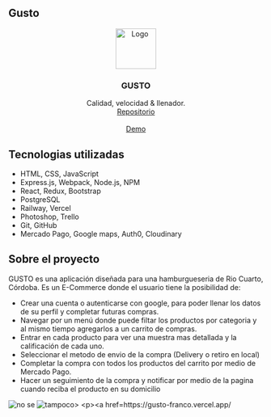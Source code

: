 ## Gusto

<div align="center">
  <a href="https://github.com/francocoll/Gusto-PF">
    <img src="https://res.cloudinary.com/dxek0ymgo/image/upload/v1675117324/gusto/k4ug2kkay8gvskdokcw6.png" alt="Logo" width="80" height="80">
  </a>

<h3 align="center">GUSTO</h3>

  <p align="center">
    Calidad, velocidad & llenador.
    <br />
    <a href="https://github.com/francocoll/Gusto-PF">Repositorio</a>
    <br />
    <br />
    <a href="https://ganasdegusto.vercel.app/">Demo</a>
  </p>
  
</div>

## Tecnologias utilizadas
* HTML, CSS, JavaScript
* Express.js, Webpack, Node.js, NPM
* React, Redux, Bootstrap
* PostgreSQL
* Railway, Vercel
* Photoshop, Trello
* Git, GitHub
* Mercado Pago, Google maps, Auth0, Cloudinary

## Sobre el proyecto


GUSTO es una aplicación diseñada para una hamburgueseria de Rio Cuarto, Córdoba. Es un E-Commerce donde el usuario tiene la posibilidad de:
* Crear una cuenta o autenticarse con google, para poder llenar los datos de su perfil y completar futuras compras.
* Navegar por un menú donde puede filtar los productos por categoria y al mismo tiempo agregarlos a un carrito de compras.
* Entrar en cada producto para ver una muestra mas detallada y la calificación de cada uno.
* Seleccionar el metodo de envio de la compra (Delivery o retiro en local)
* Completar la compra con todos los productos del carrito por medio de Mercado Pago.
* Hacer un seguimiento de la compra y notificar por medio de la pagina cuando reciba el producto en su domicilio

<img src="https://res.cloudinary.com/dxek0ymgo/image/upload/v1675117667/gusto/jvwzyonh8f65c2ow3bxx.png" alt="no se">
<img src="https://res.cloudinary.com/dxek0ymgo/image/upload/v1675117667/gusto/jlrtwqhtw5ejpg3rijbp.png" alt="tampoco>






https://gusto-franco.vercel.app/
